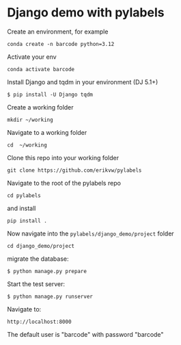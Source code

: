 Django demo with pylabels
=========================

Create an environment, for example

    conda create -n barcode python=3.12

Activate your env

    conda activate barcode

Install Django and tqdm in your environment (DJ 5.1+)

    $ pip install -U Django tqdm

Create a working folder

    mkdir ~/working

Navigate to a working folder

    cd  ~/working

Clone this repo into your working folder 

    git clone https://github.com/erikvw/pylabels

Navigate to the root of the pylabels repo

    cd pylabels

and install

    pip install .

Now navigate into the ``pylabels/django_demo/project`` folder

    cd django_demo/project

migrate the database:
    
    $ python manage.py prepare
 
Start the test server:

    $ python manage.py runserver

Navigate to:

    http://localhost:8000

The default user is "barcode" with password "barcode"    


